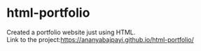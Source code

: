 # html-portfolio
Created a portfolio website just using HTML.  
Link to the project:https://ananyabajpayi.github.io/html-portfolio/

